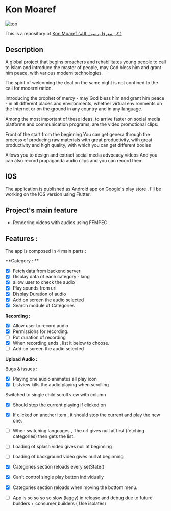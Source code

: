 # Kon Moaref
 
![top](https://user-images.githubusercontent.com/50237142/103490561-64648d80-4e25-11eb-9938-f8a84beec7a5.jpg)

This is a repository of [Kon Moaref (كن معرفا برسول الله )](https://play.google.com/store/apps/details?id=konMoarfan.rasoulallah.net&hl=ar&gl=US)

## Description 

A global project that begins preachers and rehabilitates young people to call to Islam and introduce the master of people, may God bless him and grant him peace, with various modern technologies.

The spirit of welcoming the deal on the same night is not confined to the call for modernization.

Introducing the prophet of mercy - may God bless him and grant him peace - in all different places and environments, whether virtual environments on the Internet or on the ground in any country and in any language.

Among the most important of these ideas, to arrive faster on social media platforms and communication programs, are the video promotional clips.

Front of the start from the beginning
You can get genera through the process of producing raw materials with great productivity, with great productivity and high quality, with which you can get different bodies

Allows you to design and extract social media advocacy videos
And you can also record propaganda audio clips and you can record them

## IOS
The application is published as Android app on Google's play store , I'll be working on the IOS version using Flutter.

## Project's main feature
- Rendering videos with audios using FFMPEG.

## Features :
The app is composed in 4 main parts :

**Category : **

- [x] Fetch data from backend server
- [x] Display data of each category - lang  
- [x] allow user to check the audio
- [x] Play sounds from url 
- [x] Display Duration of audio
- [x] Add on screen the audio selected
- [x] Search module of Categories 

**Recording :**

- [x] Allow user to record audio
- [x] Permissions for recording.
- [ ] Put duration of recording
- [x] When recording ends , list it below to choose.
- [ ] Add on screen the audio selected

**Upload Audio :**


Bugs & issues :
- [x] Playing one audio animates all play icon 
- [x] Listview kills the audio playing when scrolling

Switched to single child scroll view with column

- [x] Should stop the current playing if clicked on
- [x] If clicked on another item , it should stop the current and play the new one.
- [ ] When switching languages , The url gives null at first (fetching categories) then gets the list.
- [ ] Loading of splash video gives null at beginning
- [ ] Loading of background video gives null at beginning
- [x] Categories section reloads every setState()
- [x]  Can't control single play button individually
- [x] Categories section reloads when moving the bottom menu.
- [ ] App is so so so so slow (laggy) in release and debug due to future builders + consumer builders ( Use isolates)


 


